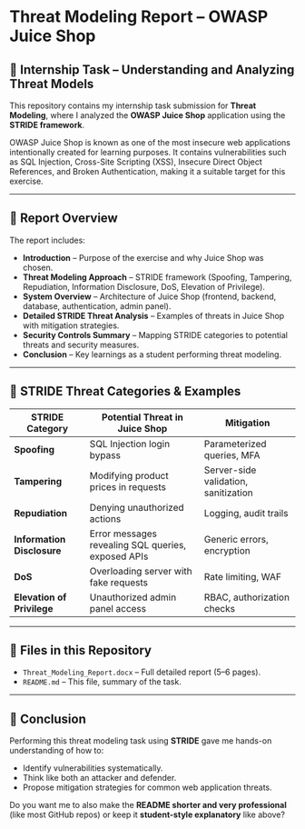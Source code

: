 
# Threat Modeling Report – OWASP Juice Shop

## 📌 Internship Task – Understanding and Analyzing Threat Models

This repository contains my internship task submission for **Threat Modeling**, where I analyzed the **OWASP Juice Shop** application using the **STRIDE framework**.

OWASP Juice Shop is known as one of the most insecure web applications intentionally created for learning purposes. It contains vulnerabilities such as SQL Injection, Cross-Site Scripting (XSS), Insecure Direct Object References, and Broken Authentication, making it a suitable target for this exercise.

---

## 📖 Report Overview

The report includes:

* **Introduction** – Purpose of the exercise and why Juice Shop was chosen.
* **Threat Modeling Approach** – STRIDE framework (Spoofing, Tampering, Repudiation, Information Disclosure, DoS, Elevation of Privilege).
* **System Overview** – Architecture of Juice Shop (frontend, backend, database, authentication, admin panel).
* **Detailed STRIDE Threat Analysis** – Examples of threats in Juice Shop with mitigation strategies.
* **Security Controls Summary** – Mapping STRIDE categories to potential threats and security measures.
* **Conclusion** – Key learnings as a student performing threat modeling.

---

## 🔐 STRIDE Threat Categories & Examples

| STRIDE Category            | Potential Threat in Juice Shop                     | Mitigation                           |
| -------------------------- | -------------------------------------------------- | ------------------------------------ |
| **Spoofing**               | SQL Injection login bypass                         | Parameterized queries, MFA           |
| **Tampering**              | Modifying product prices in requests               | Server-side validation, sanitization |
| **Repudiation**            | Denying unauthorized actions                       | Logging, audit trails                |
| **Information Disclosure** | Error messages revealing SQL queries, exposed APIs | Generic errors, encryption           |
| **DoS**                    | Overloading server with fake requests              | Rate limiting, WAF                   |
| **Elevation of Privilege** | Unauthorized admin panel access                    | RBAC, authorization checks           |

---

## 📂 Files in this Repository

* `Threat_Modeling_Report.docx` – Full detailed report (5–6 pages).
* `README.md` – This file, summary of the task.

---

## 🏁 Conclusion

Performing this threat modeling task using **STRIDE** gave me hands-on understanding of how to:

* Identify vulnerabilities systematically.
* Think like both an attacker and defender.
* Propose mitigation strategies for common web application threats.


Do you want me to also make the **README shorter and very professional** (like most GitHub repos) or keep it **student-style explanatory** like above?
